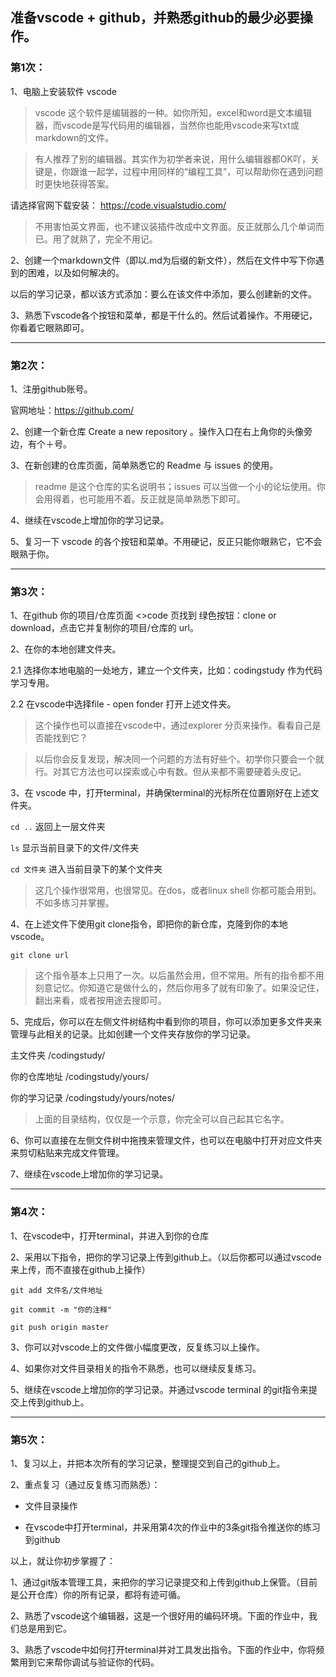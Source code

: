 ## 准备vscode + github，并熟悉github的最少必要操作。

### 第1次：

1、电脑上安装软件 vscode 

> vscode 这个软件是编辑器的一种。如你所知，excel和word是文本编辑器，而vscode是写代码用的编辑器，当然你也能用vscode来写txt或markdown的文件。

> 有人推荐了别的编辑器。其实作为初学者来说，用什么编辑器都OK吖，关键是，你跟谁一起学，过程中用同样的“编程工具”，可以帮助你在遇到问题时更快地获得答案。

请选择官网下载安装： https://code.visualstudio.com/

> 不用害怕英文界面，也不建议装插件改成中文界面。反正就那么几个单词而已。用了就熟了，完全不用记。

2、创建一个markdown文件（即以.md为后缀的新文件），然后在文件中写下你遇到的困难，以及如何解决的。

以后的学习记录，都以该方式添加：要么在该文件中添加，要么创建新的文件。

3、熟悉下vscode各个按钮和菜单，都是干什么的。然后试着操作。不用硬记，你看着它眼熟即可。

-----

### 第2次：

1、注册github账号。

官网地址：https://github.com/

2、创建一个新仓库 Create a new repository 。操作入口在右上角你的头像旁边，有个＋号。

3、在新创建的仓库页面，简单熟悉它的 Readme 与 issues 的使用。

> readme 是这个仓库的实名说明书；issues 可以当做一个小的论坛使用。你会用得着，也可能用不着。反正就是简单熟悉下即可。

4、继续在vscode上增加你的学习记录。

5、复习一下 vscode 的各个按钮和菜单。不用硬记，反正只能你眼熟它，它不会眼熟于你。

------

### 第3次：

1、在github 你的项目/仓库页面 <>code 页找到 绿色按钮：clone or download，点击它并复制你的项目/仓库的 url。

2、在你的本地创建文件夹。

2.1 选择你本地电脑的一处地方，建立一个文件夹，比如：codingstudy 作为代码学习专用。

2.2 在vscode中选择file - open fonder 打开上述文件夹。

> 这个操作也可以直接在vscode中，通过explorer 分页来操作。看看自己是否能找到它？

> 以后你会反复发现，解决同一个问题的方法有好些个。初学你只要会一个就行。对其它方法也可以探索或心中有数。但从来都不需要硬着头皮记。

3、在 vscode 中，打开terminal，并确保terminal的光标所在位置刚好在上述文件夹。

`cd ..` 返回上一层文件夹

`ls` 显示当前目录下的文件/文件夹

`cd 文件夹` 进入当前目录下的某个文件夹

> 这几个操作很常用，也很常见。在dos，或者linux shell 你都可能会用到。不如多练习并掌握。

4、在上述文件下使用git clone指令，即把你的新仓库，克隆到你的本地vscode。

`git clone url `

> 这个指令基本上只用了一次。以后虽然会用，但不常用。所有的指令都不用刻意记忆。你知道它是做什么的，然后你用多了就有印象了。如果没记住，翻出来看，或者按用途去搜即可。

5、完成后，你可以在左侧文件树结构中看到你的项目，你可以添加更多文件夹来管理与此相关的记录。比如创建一个文件夹存放你的学习记录。

主文件夹 /codingstudy/

你的仓库地址 /codingstudy/yours/

你的学习记录 /codingstudy/yours/notes/

> 上面的目录结构，仅仅是一个示意，你完全可以自己起其它名字。

6、你可以直接在左侧文件树中拖拽来管理文件，也可以在电脑中打开对应文件夹来剪切粘贴来完成文件管理。

7、继续在vscode上增加你的学习记录。

----

### 第4次：

1、在vscode中，打开terminal，并进入到你的仓库

2、采用以下指令，把你的学习记录上传到github上。（以后你都可以通过vscode来上传，而不直接在github上操作）

`git add 文件名/文件地址 `

`git commit -m "你的注释"`

`git push origin master `

3、你可以对vscode上的文件做小幅度更改，反复练习以上操作。

4、如果你对文件目录相关的指令不熟悉，也可以继续反复练习。

5、继续在vscode上增加你的学习记录。并通过vscode terminal 的git指令来提交上传到github上。


----

### 第5次：

1、复习以上，并把本次所有的学习记录，整理提交到自己的github上。

2、重点复习（通过反复练习而熟悉）：

- 文件目录操作

- 在vscode中打开terminal，并采用第4次的作业中的3条git指令推送你的练习到github

以上，就让你初步掌握了：

1、通过git版本管理工具，来把你的学习记录提交和上传到github上保管。（目前是公开仓库）你的所有记录，都将有迹可循。

2、熟悉了vscode这个编辑器，这是一个很好用的编码环境。下面的作业中，我们总是用到它。

3、熟悉了vscode中如何打开terminal并对工具发出指令。下面的作业中，你将频繁用到它来帮你调试与验证你的代码。

